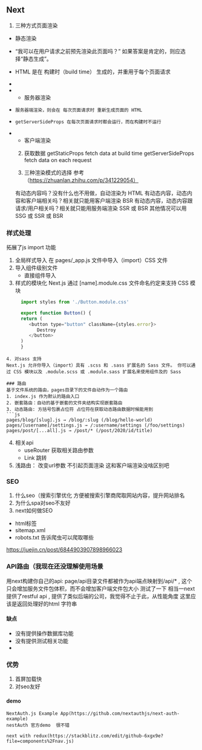 ## Next
  1. 三种方式页面渲染
   - 静态渲染 
-    “我可以在用户请求之前预先渲染此页面吗？” 如果答案是肯定的，则应选择“静态生成”。
-    HTML 是在 构建时（build time） 生成的，并重用于每个页面请求
-    
-    
   - 服务器渲染
-     服务器端渲染，则会在 每次页面请求时 重新生成页面的 HTML 
-     getServerSideProps 在每次页面请求时都会运行，而在构建时不运行
-     
   - 客户端渲染

  2. 获取数据
    getStaticProps  fetch data at build time
    getServerSideProps fetch data on each request

  3. 三种渲染模式的选择
    参考（https://zhuanlan.zhihu.com/p/341229054）

   有动态内容吗？没有什么也不用做，自动渲染为 HTML
   有动态内容，动态内容和客户端相关吗？相关就只能用客户端渲染 BSR
   有动态内容，动态内容跟请求/用户相关吗？相关就只能用服务端渲染 SSR 或 BSR
   其他情况可以用 SSG 或 SSR 或 BSR


### 样式处理
  拓展了js import 功能

 1. 全局样式导入
    在 pages/_app.js 文件中导入（import）CSS 文件
 2. 导入组件级别文件
    - 直接组件导入
 3. 样式的模块化
    Next.js 通过 [name].module.css 文件命名约定来支持 CSS 模块
    ```js
      import styles from './Button.module.css'

      export function Button() {
      return (
         <button type="button" className={styles.error}>
            Destroy
         </button>
      )
      }
   ```
 4. 对sass 支持
   Next.js 允许你导入（import）具有 .scss 和 .sass 扩展名的 Sass 文件。 你可以通过 CSS 模块以及 .module.scss 或 .module.sass 扩展名来使用组件及的 Sass

### 路由
  基于文件系统的路由，pages目录下的文件自动作为一个路由
 1. index.js 作为默认的路由入口
 2. 嵌套路由：自动的基于嵌套的文件夹结构实现嵌套路由
 3. 动态路由: 方括号包裹占位符 占位符在获取动态路由数据时候能用到
   ```js
   pages/blog/[slug].js → /blog/:slug (/blog/hello-world)
   pages/[username]/settings.js → /:username/settings (/foo/settings)
   pages/post/[...all].js → /post/* (/post/2020/id/title)
   ```
4. 相关api
   - useRouter 获取相关路由参数
   - Link 跳转
5. 浅路由： 改变url参数 不引起页面渲染 这和客户端渲染没啥区别吧

### SEO
  1. 什么seo（搜索引擎优化 
    方便被搜索引擎商爬取网站内容，提升网站排名
  2. 为什么spa对seo不友好
  3. next如何做SEO
   - html标签
   - sitemap.xml
   - robots.txt 告诉爬虫可以爬取哪些
   
https://juejin.cn/post/6844903907898966023

### API路由（我现在还没理解使用场景
  用next构建你自己的api: page/api目录文件都被作为api端点映射到/api/* , 这个只会增加服务文件包体积，而不会增加客户端文件包大小
  测试了一下  相当一next提供了restful api , 提供了类似后端的公司，我觉得不止于此，从性能角度 这里应该是返回处理好的html 字符串


#### 缺点
 - 没有提供操作数据库功能
 - 没有提供测试相关功能
 - 

### 优势
1. 首屏加载快
2. 对seo友好
  

#### demo

    NextAuth.js Example App(https://github.com/nextauthjs/next-auth-example)
    nestAuth 官方demo  很不错

    next with redux(https://stackblitz.com/edit/github-6xgx9e?file=components%2Fnav.js)